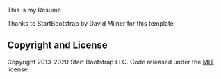 This is my Resume 

Thanks to StartBootstrap by David Milner for this template

## Copyright and License
Copyright 2013-2020 Start Bootstrap LLC. Code released under the [MIT](https://github.com/StartBootstrap/startbootstrap-resume/blob/gh-pages/LICENSE) license.

